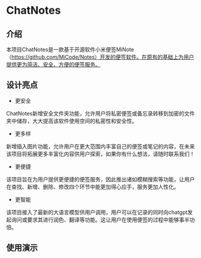 # ChatNotes

## 介绍

本项目ChatNotes是一款基于开源软件小米便签MiNote（https://github.com/MiCode/Notes）开发的便签软件。在原有的基础上为用户提供更为简洁、安全、方便的便签服务。

## 设计亮点

- 更安全

ChatNotes新增安全文件夹功能，允许用户将私密便签或备忘录转移到加密的文件夹中储存，大大提高该软件使用空间的私密性和安全性。

- 更多样

新增插入图片功能，允许用户在更大范围内丰富自己的便签或笔记的内容，在未来该项目将拓展更多丰富化内容供用户探索，如果你有什么想法，请随时联系我们！

- 更便捷

该项目旨在为用户提供更便捷的便签服务，因此推出诸如模糊搜索等功能，让用户在查找、新增、删除、修改四个环节中能更加得心应手，服务更加人性化。

- 更智能

该项目接入了最新的大语言模型供用户调用，用户可以在记录的同时向chatgpt发起询问或要求其进行润色、翻译等功能。这让用户在使用便签的过程中能够事半功倍。



## 使用演示

